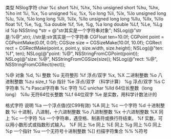 类型                                    NSlog字符
char                                    %c
short                                   %hi, %hx, %ho
unsigned short                      %hu, %hx, %ho
int                                       %i, %x, %o
unsigned                              %u, %x, %o
long                                    %li, %lx, %lo
unsigned long                       %lu, %lx, %lo
long long                             %lli, %llx, %llo
unsigned long long                %llu, %llx, %llo
float                                    %f, %e, %g, %a
double                                 %f, %e, %g, %a
long double                          %Lf, %Le, %Lg
id                                        %p
NSString *str = @"str其实是一个字符串对象";
NSLog(@"str是:%@",str);
//str是:str其实是一个字符串
CGFloat ten=10.0f;
CGPoint point = CGPointMake(0.0f, 0.0f);
CGSize size = CGSizeMake(10.0f, 10.0f);
CGRect rect = CGRectMake(point.x, point.y, size.width, size.height);
NSLog(@"ten: %f", ten);
NSLog(@"point: %@", NSStringFromCGPoint(point));
NSLog(@"size: %@", NSStringFromCGSize(size));
NSLog(@"rect: %@", NSStringFromCGRect(rect));


%@     对象
%d, %i 整数
%u     无符整形
%f     浮点/双字
%x, %X 二进制整数
%o     八进制整数
%zu    size_t
%p     指针
%e     浮点/双字 （科学计算）
%g     浮点/双字
%s     C 字符串
%.*s   Pascal字符串
%c     字符
%C     unichar
%lld   64位长整数（long long）
%llu   无符64位长整数
%Lf    64位双字
%e 是实数，用科学计数法计的

格式字符 说明
%a 一个浮点值(仅C99有效)
%A 同上
%c 一个字符
%d 十进制整数
%i 十进制，八进制，十六进制整数
%o 八进制整数
%x 十六进制整数
%X 同上
%c 一个字符
%s 一个字符串，遇空格、制表符或换行符结束。
%f 实数，可以用小数形式或指数形式输入。
%F 同上
%e 同上
%E 同上
%g 同上
%G 同上
%p 一个指针
%u 一个无符号十进制整数
%[] 扫描字符集合
%% %符号


